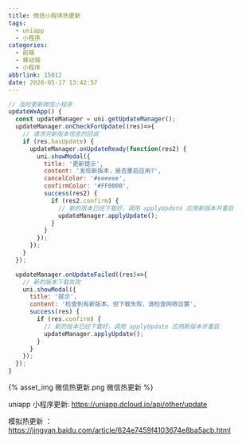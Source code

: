 ```yaml
---
title: 微信小程序热更新
tags:
  - uniapp
  - 小程序
categories:
  - 前端
  - 移动端
  - 小程序
abbrlink: 15012
date: 2020-05-17 13:42:57
---
```


```js
// 及时更新微信小程序
updateWxApp() {
  const updateManager = uni.getUpdateManager();
  updateManager.onCheckForUpdate((res)=>{
    // 请求完新版本信息的回调
    if (res.hasUpdate) {
      updateManager.onUpdateReady(function(res2) {
        uni.showModal({
          title: '更新提示',
          content: '发现新版本，是否重启应用?',
          cancelColor: '#eeeeee',
          confirmColor: '#FF0000',
          success(res2) {
            if (res2.confirm) {
              // 新的版本已经下载好，调用 applyUpdate 应用新版本并重启
              updateManager.applyUpdate();
            }
          }
        });
      });
    }
  });

  updateManager.onUpdateFailed((res)=>{
    // 新的版本下载失败
    uni.showModal({
      title: '提示',
      content: '检查到有新版本，但下载失败，请检查网络设置',
      success(res) {
        if (res.confirm) {
          // 新的版本已经下载好，调用 applyUpdate 应用新版本并重启
          updateManager.applyUpdate();
        }
      }
    });
  });
}
```

{% asset_img 微信热更新.png 微信热更新 %}

uniapp 小程序更新: https://uniapp.dcloud.io/api/other/update

模拟热更新 ：https://jingyan.baidu.com/article/624e7459f4103674e8ba5acb.html
